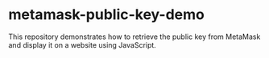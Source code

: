 # metamask-public-key-demo
This repository demonstrates how to retrieve the public key from MetaMask and display it on a website using JavaScript.
